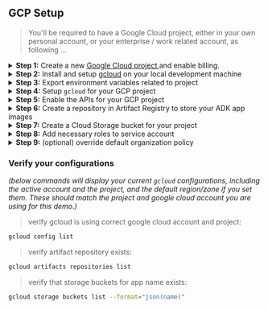 ## GCP Setup

> You'll be required to have a Google Cloud project, either in your own personal account, or your enterprise / work related account, as following ...

<details>

<summary><b>Step 1:</b> Create a new <a href="https://cloud.google.com/resource-manager/docs/creating-managing-projects"> Google Cloud project </a> and enable billing.</summary>


> If you are an individual developer, you should be able to signup for a new Google Cloud by [getting started for free](https://cloud.google.com/free) program.

</details>

<details>

<summary><b>Step 2:</b> Install and setup <a href="https://cloud.google.com/sdk/docs/install">gcloud</a> on your local development machine </summary>

> If you already have gcloud installed / configured from your work account and you want to use this example project with your personal account, then you might want to create a new configuration (in addition to existing work configuration) with `gcloud init` using your personal google cloud account.

</details>

<details>

<summary><b>Step 3:</b> Export environment variables related to project</summary>

> below `.env` file should be at the root of your project directory and sourced every time you start working on the project in a new terminal session.

```bash
cat > .env <<'EOF'
export GOOGLE_CLOUD_PROJECT="<<<YOUR_GOOGLE_PROJECT_CREATED_ABOVE>>>"
export GOOGLE_CLOUD_LOCATION="<<<<LOCATION_TO_USE>>>" #e.g. us-central1
export GOOGLE_CLOUD_PROJECT_NUMBER="$(gcloud projects describe $GOOGLE_CLOUD_PROJECT --format='value(projectNumber)')"
export GOOGLE_ADK_APP_REPOSITORY="adk-apps"
export GOOGLE_ADK_APP_NAME="demo-adk-app"
export GOOGLE_GENAI_USE_VERTEXAI="True"
export PORT=8000
export CORS_ORIGINS="http://localhost:3000, $FIREBASE_APP_URLS"
export IS_TESTING=true
export DECKOFCARDS_URL="https://deckofcardsapi.com/api/deck"
EOF
```

> source the `.env` in your current terminal session for susequent steps

```bash
source .env
```
</details>

<details>

<summary><b>Step 4:</b> Setup <code>gcloud</code> for your GCP project</summary>

> Setup your default Google Cloud project for subsequent steps

```bash
gcloud config set project $GOOGLE_CLOUD_PROJECT
```

> Generate a local Application Default Credentials (ADC) file using Google account that is associated with the GCP project.

```bash
gcloud auth application-default login
```
</details>

<details>

<summary><b>Step 5:</b> Enable the APIs for your GCP project</summary>

> GCP project need to have following APIs enabled:
> * Cloud Build
> * Cloud Run
> * Artifact Registry
> * Identity Toolkit
> * VertexAI APIs

```bash
gcloud services enable \
cloudbuild.googleapis.com \
run.googleapis.com \
artifactregistry.googleapis.com \
identitytoolkit.googleapis.com \
aiplatform.googleapis.com
```
</details>

<details>

<summary><b>Step 6:</b> Create a repository in Artifact Registry to store your ADK app images</summary>

> If you already have repository created earlier then you might get an error message that can be ignored.

```bash
gcloud artifacts repositories create $GOOGLE_ADK_APP_REPOSITORY \
--repository-format=docker --location=$GOOGLE_CLOUD_LOCATION \
--description="ADK applications container repository"
```

</details>

<details>

<summary><b>Step 7:</b> Create a Cloud Storage bucket for your project </summary>

> GCP project needs a GCS bucket to use for RAG and Agent Engine ID setup:

```bash
gcloud storage buckets create gs://$GOOGLE_ADK_APP_NAME-$GOOGLE_CLOUD_PROJECT \
    --default-storage-class STANDARD \
    --location $GOOGLE_CLOUD_LOCATION
```

_(If you already have the bucket created earlier, you may get below error and you can ignore it:)_

> ERROR: (gcloud.storage.buckets.create) HTTPError 409: Your previous request to create the named bucket succeeded and you already own it.

</details>

<details>

<summary><b>Step 8:</b> Add necessary roles to service account</summary>

> add `run.admin` role:

```bash
gcloud projects add-iam-policy-binding $GOOGLE_CLOUD_PROJECT \
  --member=serviceAccount:$GOOGLE_CLOUD_PROJECT_NUMBER-compute@developer.gserviceaccount.com \
  --role=roles/run.admin \
  --condition=None
```

> add `cloudbuild.builds.builder` role:

```bash
gcloud projects add-iam-policy-binding $GOOGLE_CLOUD_PROJECT \
  --member=serviceAccount:$GOOGLE_CLOUD_PROJECT_NUMBER-compute@developer.gserviceaccount.com \
  --role=roles/cloudbuild.builds.builder \
  --condition=None
```

> add `iam.serviceAccountUser` role:

```bash
gcloud projects add-iam-policy-binding $GOOGLE_CLOUD_PROJECT \
  --member=serviceAccount:$GOOGLE_CLOUD_PROJECT_NUMBER-compute@developer.gserviceaccount.com \
  --role=roles/iam.serviceAccountUser \
  --condition=None
```

> add `aiplatform.admin` role:

```bash
gcloud projects add-iam-policy-binding $GOOGLE_CLOUD_PROJECT \
  --member=serviceAccount:$GOOGLE_CLOUD_PROJECT_NUMBER-compute@developer.gserviceaccount.com \
  --role=roles/aiplatform.admin \
  --condition=None
  ```

</details>

<details>
<summary><b>Step 9:</b> (optional) override default organization policy</summary>

> if your google project is part of an organization (e.g. associated with a google workspace) then it will inherit parent organization's policy which prevents allowing all users access to cloud run service deployed in the project.

* check if google project is part of an organization:

```bash
gcloud organizations list
```

> above command lists organizations (if applicable) with ORG ID

* check for org policy `iam.allowedPolicyMemberDomains` (if an org was listed above):

```bash
gcloud org-policies list --organization=<<ORG_ID>>
```

> if your org has restrictions, then you'll see something like below:
> ```
> iam.allowedPolicyMemberDomains                      SET          -               CN65xb8GEKjRvMMD-
> ```

* override `iam.allowedPolicyMemberDomains` _(if it was enabled for org)_ at the project level by requesting your org admin following:
  * browse to cloud console -> IAM -> Organization policy
  * search for `iam.allowedPolicyMemberDomains`, click details
  * from policy detail page, click on "Manage policy"
  * under "Policy Source", select "Override parent's policy"
  * under "Polocy enforcement", select "Replace"
  * under "Rules", add rule with value "Allow All"
  * click Done
  * click "Set polocy"

* verify that project has the override configured / enabled:

```bash
gcloud org-policies list --project=$GOOGLE_CLOUD_PROJECT
```
</details>


### Verify your configurations

_(below commands will display your current `gcloud` configurations, including the active account and the project, and the default region/zone if you set them. These should match the project and google cloud account you are using for this demo.)_

> verify gcloud is using correct google cloud account and project:

```bash
gcloud config list
```

> verify artifact repository exists:
```bash
gcloud artifacts repositories list
```

> verify that storage buckets for app name exists:

```bash
gcloud storage buckets list --format="json(name)"
```

